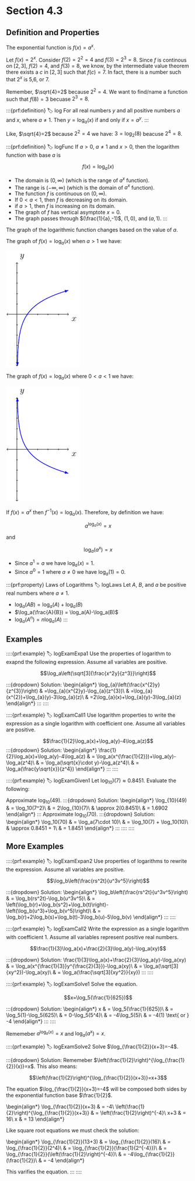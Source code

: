 # Section 4.3

## Definition and Properties
The exponential function is $f(x)=a^x$.

Let $f(x)=2^x$. Consider $f(2)=2^2=4$ and $f(3)=2^3=8$. Since $f$ is continous on $[2,3]$, $f(2)=4$, and $f(3)=8$, we know, by the intermediate value theorem there exists a $c$ in $[2,3]$ such that $f(c)=7$. In fact, there is a number such that $2^x$ is 5,6, or 7.

Remember, $\sqrt{4}=2$ because $2^2=4$. We want to find/name a function such that $f(8)=3$ becuase $2^3=8$.

:::{prf:definition}
:label: log
For all real numbers $y$ and all positive numbers $a$ and $x$, where $a\ne 1$. Then $y=\log_a (x)$ if and only if $x=a^y$.
:::

Like, $\sqrt{4}=2$ because $2^2=4$ we have: $3=\log_2(8)$ beacuse $2^4=8$.

:::{prf:definition}
:label: logFunc
If $a>0$, $a\ne 1$ and $x>0$, then the logarithm function with base $a$ is

$$f(x)=\log_a(x)$$

* The domain is $(0,\infty)$ (which is the range of $a^x$ function).
* The range is $(-\infty,\infty)$ (which is the domain of $a^x$ function).
* The function $f$ is continuous on $(0,\infty)$.
* If $0<a<1$, then $f$ is decreasing on its domain.
* if $a>1$, then $f$ is increasing on its domain.
* The graph of $f$ has vertical asymptote $x=0$.
* The graph passes through $(\frac{1}{a},-1)$, $(1,0)$, and $(a,1)$.
:::

The graph of the logarithmic function changes based on the value of $a$.

The graph of $f(x)=\log_a(x)$ when $a>1$ we have:

![The graph of an exponential function where the base if greater than 1](images/agreateronelog.png)

The graph of $f(x)=\log_a(x)$ where $0<a<1$ we have:

![the graph of an exponentiial function where the base is between 0 and 1](images/abwzeroandoneelog.png)

If $f(x)=a^x$ then $f^{-1}(x)=\log_a(x)$. Therefore, by definition we have:

$$a^{\log_a(x)}=x$$

and

$$\log_a(a^x)=x$$

* Since $a^1=a$ we have $\log_a(x)=1$.
* Since $a^0=1$ where $a\ne 0$ we  have $\log_a(1)=0$.

:::{prf:property} Laws of Logarithms
:label: logLaws
Let $A$, $B$, and $a$ be positive real numbers where $a\ne 1$.

* $\log_a(AB)=\log_a(A)+\log_a(B)$
* $\log_a(\frac{A}{B}) = \log_a(A)-\log_a(B)$
* $\log_a(A^n) = n\log_a(A)$
:::

## Examples

::::{prf:example}
:label: logExamExpa1
Use the properties of logarithm to exapnd the following expression. Assume all variables are positive.

$$\log_a\left(\sqrt[3]{\frac{x^2y}{z^3}}\right)$$

:::{dropdown} Solution:
\begin{align*}
\log_{a}\left(\frac{x^{2}y}{z^{3}}\right) & =\log_{a}(x^{2}y)-\log_{a}(z^{3})\\
 & =\log_{a}(x^{2})+\log_{a}(y)-3\log_{a}(z)\\
 & =2\log_{a}(x)+\log_{a}(y)-3\log_{a}(z)
\end{align*}
:::
::::

::::{prf:example}
:label: logExamCall1
Use logarithm properties to write the expression as a single logarithm with coefficient one. Assume all variables are positive.

$$\frac{1}{2}\log_a(x)+\log_a(y)-4\log_a(z)$$
:::{dropdown} Solution:
\begin{align*}
    \frac{1}{2}\log_a(x)+\log_a(y)-4\log_a(z) & = \log_a(x^{\frac{1}{2}})+\log_a(y)-\log_a(z^4)\\
    & = \log_a(\sqrt{x}\cdot y)-\log_a(z^4)\\
    & = \log_a(\frac{y\sqrt{x}}{z^4})
\end{align*}
:::
::::

::::{prf:example}
:label: logExamGiven1
Let $\log_{10})(7)\approx 0.8451$. Evaluate the following:

Approximate $\log_10(49)$.
:::{dropdown} Solution:
\begin{align*}
    \log_{10}(49) & = \log_10(7^2)\\
    & = 2\log_{10}(7)\\
    & \approx 2(0.8451)\\
    & = 1.6902
\end{align*}
:::
Approximate $\log_10(70)$.
:::{dropdown} Solution:
\begin{align*}
    \log_10(70) & = \log_a(7\cdot 10)\\
    & = \log_10(7) + \log_10(10)\\
    & \approx 0.8451 + 1\\
    & = 1.8451
\end{align*}
:::
::::
::::

## More Examples

::::{prf:example}
:label: logExamExpan2
Use properties of logarithms to rewrite the expression. Assume all variables are positive.

$$\log_b\left(\frac{rs^2t}{u^3v^5}\right)$$

:::{dropdown} Solution:
\begin{align*}
    \log_b\left(\frac{rs^2t}{u^3v^5}\right) & = \log_b(rs^2t)-\log_b(u^3v^5)\\
    & = \left(\log_b(r)+\log_b(s^2)+\log_b(t)\right)-\left(\log_b(u^3)+\log_b(v^5)\right)\\
    & = \log_b(r)+2\log_b(s)+\log_b(t)-3\log_b(u)-5\log_b(v)
\end{align*}
:::
::::

::::{prf:example}
:label: logExamCall2
Write the expression as a single logarithm with coefficient 1. Assume all variables represent positive real numbers.

$$\frac{1}{3}\log_a(x)+\frac{2}{3}\log_a(y)-\log_a(xy)$$

:::{dropdown} Solution:
    \frac{1}{3}\log_a(x)+\frac{2}{3}\log_a(y)-\log_a(xy) & = \log_a(x^{\frac{1}{3}}y^{\frac{2}{3}})-\log_a(xy)\\
    & = \log_a(\sqrt[3]{xy^2})-\log_a(xy)\\
    & = \log_a(\frac{\sqrt[3]{xy^2}}{xy})
:::
::::

::::{prf:example}
:label: logExamSolve1
Solve the equation.

$$x=\log_5(\frac{1}{625})$$

:::{dropdown} Solution:
\begin{align*}
    x & = \log_5(\frac{1}{625})\\
    & = \log_5(1)-\log_5(625)\\
    & = 0-\log_5(5^4)\\
    & = -4\log_5(5)\\
    & = -4(1) \text{ or } -4
\end{align*}
:::
::::

Rememeber $a^{\log_a(x)}=x$ and $\log_a(a^x)=x$.

::::{prf:example}
:label: logExamSolve2
Solve $\log_{\frac{1}{2}}(x+3)=-4$.

:::{dropdown} Solution:
Rememeber $\left(\frac{1}{2}\right)^{\log_{\frac{1}{2}}(x)}=x$. This also means:

$$\left(\frac{1}{2}\right)^{\log_{\frac{1}{2}}(x+3)}=x+3$$

The equation $\log_{\frac{1}{2}}(x+3)=-4$ will be composed both sides by the exponential function base $\frac{1}{2}$.

\begin{align*}
    \log_{\frac{1}{2}}(x+3) & = -4\\
    \left(\frac{1}{2}\right)^{\log_{\frac{1}{2}}(x+3)} & = \left(\frac{1}{2}\right)^{-4}\\
    x+3 & = 16\\
    x & = 13
\end{align*}

Like square root equations we must check the solution:

\begin{align*}
    \log_{\frac{1}{2}}(13+3) & = \log_{\frac{1}{2}}(16)\\
    & = \log_{\frac{1}{2}}(2^4)\\
    & = \log_{\frac{1}{2}}(\frac{1}{2^{-4}})\\
    & = \log_{\frac{1}{2}}(\left(\frac{1}{2}\right)^{-4})\\
    & = -4\log_{\frac{1}{2}}(\frac{1}{2})\\
    & = -4
\end{align*}

This varifies the equation.
:::
::::
